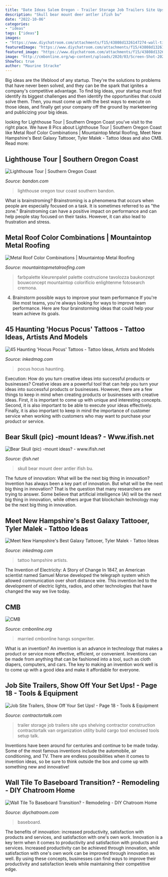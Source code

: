 ```yaml
---
title: "Date Ideas Salem Oregon - Trailer Storage Job Trailers Site Ups Shelving Contractor Construction Contractortalk Van Organization Utility Build Cargo Tool Enclosed Tools Setup Talk"
description: "Skull bear mount deer antler ifish bu"
date: "2022-10-06"
categories:
- "ideas"
tags: ["ideas"]
images:
- "https://www.diychatroom.com/attachments/f15/43808d1326147274-wall-tile-baseboard-transition-bath-shower-project-060a.jpg"
featuredImage: "https://www.diychatroom.com/attachments/f15/43808d1326147274-wall-tile-baseboard-transition-bath-shower-project-060a.jpg"
featured_image: "https://www.diychatroom.com/attachments/f15/43808d1326147274-wall-tile-baseboard-transition-bath-shower-project-060a.jpg"
image: "http://cmbonline.org/wp-content/uploads/2020/03/Screen-Shot-2020-03-30-at-7.46.23-PM.png"
ShowToc: true
author: "Maurine Stracke"
---
```



Big ideas are the lifeblood of any startup. They're the solutions to problems that have never been solved, and they can be the spark that ignites a company's competitive advantage. To find big ideas, your startup must first identify its biggest challenges and then identify the opportunities that could solve them. Then, you must come up with the best ways to execute on those ideas, and finally get your company off the ground by marketeering and publicizing your big ideas.

	

		
looking for Lighthouse Tour | Southern Oregon Coast you've visit to the right place. We have 8 Pics about Lighthouse Tour | Southern Oregon Coast like Metal Roof Color Combinations | Mountaintop Metal Roofing, Meet New Hampshire&#039;s Best Galaxy Tattooer, Tyler Malek - Tattoo Ideas and also CMB. Read more:
		
    
## Lighthouse Tour | Southern Oregon Coast

<img loading=lazy src="https://bandon.com/wp-content/uploads/2020/04/bandon_lighthouse_Photo-Dec-26-15-16-41_Joey-Hamilton.jpg" onerror="this.onerror=null;this.src='https://tse2.mm.bing.net/th?id=OIP.ziNmF_heOmiXN72RF-qtJAHaFj&amp;pid=15.1';" alt="Lighthouse Tour | Southern Oregon Coast">

_Source: bandon.com_

>lighthouse oregon tour coast southern bandon. 

	

What is brainstroming?
Brainstroming is a phenomena that occurs when people are especially focused on a task. It is sometimes referred to as "the zone." Brainstroming can have a positive impact on performance and can help people stay focused on their tasks. However, it can also lead to frustration and stress.

    
## Metal Roof Color Combinations | Mountaintop Metal Roofing

<img loading=lazy src="https://0mfizrannf-flywheel.netdna-ssl.com/wp-content/uploads/2021/05/Metal-roofhouse-color-combinations_Mountaintop-Metal-Roofing-scaled.jpg" onerror="this.onerror=null;this.src='https://tse2.mm.bing.net/th?id=OIP.w3HS53jHmpUqqmJUcDCLLQHaFj&amp;pid=15.1';" alt="Metal Roof Color Combinations | Mountaintop Metal Roofing">

_Source: mountaintopmetalroofing.com_

>farbpalette kleurenpalet palette costruzione tavolozza baukonzept bouwconcept mountaintop colorificio enlightenme fotosearch cremona. 

	

4. Brainstorm possible ways to improve your team performance
If you're like most teams, you're always looking for ways to improve team performance. Here are four brainstorming ideas that could help your team achieve its goals.

    
## 45 Haunting &#039;Hocus Pocus&#039; Tattoos - Tattoo Ideas, Artists And Models

<img loading=lazy src="https://www.inkedmag.com/.image/t_share/MTc2NDIxMDY2MzcyMDMxNjc4/hocus-pocus-fb.jpg" onerror="this.onerror=null;this.src='https://tse2.mm.bing.net/th?id=OIP.IXk5ZiqBB1mlhddHme3kkQHaD4&amp;pid=15.1';" alt="45 Haunting &#039;Hocus Pocus&#039; Tattoos - Tattoo Ideas, Artists and Models">

_Source: inkedmag.com_

>pocus hocus haunting. 

	

Execution: How do you turn creative ideas into successful products or businesses?
Creative ideas are a powerful tool that can help you turn your ideas into successful products or businesses. However, there are a few things to keep in mind when creating products or businesses with creative ideas. First, it is important to come up with unique and interesting concepts. Second, it is also important to be able to execute your ideas effectively. Finally, it is also important to keep in mind the importance of customer service when working with customers who may want to purchase your product or service.

    
## Bear Skull (pic) -mount Ideas? - Www.ifish.net

<img loading=lazy src="https://www.ifish.net/gallery/data/500/bear_skull.JPG" onerror="this.onerror=null;this.src='https://tse1.mm.bing.net/th?id=OIP.EV4KINsO-3wZGuP8EI8Q0gHaJ4&amp;pid=15.1';" alt="Bear Skull (pic) -mount ideas? - www.ifish.net">

_Source: ifish.net_

>skull bear mount deer antler ifish bu. 

	

The future of innovation: What will be the next big thing in innovation?
Invention has always been a key part of innovation. But what will be the next big thing in innovation? That is the question that many researchers are trying to answer. Some believe that artificial intelligence (AI) will be the next big thing in innovation, while others argue that blockchain technology may be the next big thing in innovation.

    
## Meet New Hampshire&#039;s Best Galaxy Tattooer, Tyler Malek - Tattoo Ideas

<img loading=lazy src="https://www.inkedmag.com/.image/t_share/MTYyNzYwMzMyODY1OTcxODAw/tylermalek_social.jpg" onerror="this.onerror=null;this.src='https://tse1.mm.bing.net/th?id=OIP.KuwbYar1CW5vjhclGDM7GgHaD4&amp;pid=15.1';" alt="Meet New Hampshire&#039;s Best Galaxy Tattooer, Tyler Malek - Tattoo Ideas">

_Source: inkedmag.com_

>tattoo hampshire artists. 

	

The Invention of Electricity: A Story of Change
In 1847, an American scientist named Samuel Morse developed the telegraph system which allowed communication over short distance wire. This invention led to the development of electric lights, radios, and other technologies that have changed the way we live today.

    
## CMB

<img loading=lazy src="http://cmbonline.org/wp-content/uploads/2020/03/Screen-Shot-2020-03-30-at-7.46.23-PM.png" onerror="this.onerror=null;this.src='https://tse2.mm.bing.net/th?id=OIP.y--BVut_y8-xwWsM1sk4ZgHaJ8&amp;pid=15.1';" alt="CMB">

_Source: cmbonline.org_

>married cmbonline hangs songwriter. 

	

What is an invention?
An invention is an advance in technology that makes a product or service more effective, efficient, or convenient. Inventions can be made from anything that can be fashioned into a tool, such as cloth diapers, computers, and cars. The key to making an invention work well is to come up with a good idea and make it affordable for everyone.

    
## Job Site Trailers, Show Off Your Set Ups! - Page 18 - Tools &amp; Equipment

<img loading=lazy src="https://www.contractortalk.com/attachments/f40/51886d1311048211-job-site-trailers-show-off-your-set-ups-trailer-1.jpg" onerror="this.onerror=null;this.src='https://tse2.mm.bing.net/th?id=OIP._pUKt-2L01BAp8Fnpume7AHaJ3&amp;pid=15.1';" alt="Job Site Trailers, Show Off Your Set Ups! - Page 18 - Tools &amp; Equipment">

_Source: contractortalk.com_

>trailer storage job trailers site ups shelving contractor construction contractortalk van organization utility build cargo tool enclosed tools setup talk. 

	

Inventions have been around for centuries and continue to be made today. Some of the most famous inventions include the automobile, air conditioning, and TV. There are endless possibilities when it comes to invention ideas, so be sure to think outside the box and come up with something new and innovative!

    
## Wall Tile To Baseboard Transition? - Remodeling - DIY Chatroom Home

<img loading=lazy src="https://www.diychatroom.com/attachments/f15/43808d1326147274-wall-tile-baseboard-transition-bath-shower-project-060a.jpg" onerror="this.onerror=null;this.src='https://tse2.mm.bing.net/th?id=OIP.DyV-TPZHNuj-9xT6oZUEuQHaFj&amp;pid=15.1';" alt="Wall Tile To Baseboard Transition? - Remodeling - DIY Chatroom Home">

_Source: diychatroom.com_

>baseboard. 

	

The benefits of innovation: increased productivity, satisfaction with products and services, and satisfaction with one's own work.
Innovation is a key term when it comes to productivity and satisfaction with products and services. Increased productivity can be achieved through innovation, while satisfaction with one's own work can be improved through innovation as well. By using these concepts, businesses can find ways to improve their productivity and satisfaction levels while maintaining their competitive edge.

